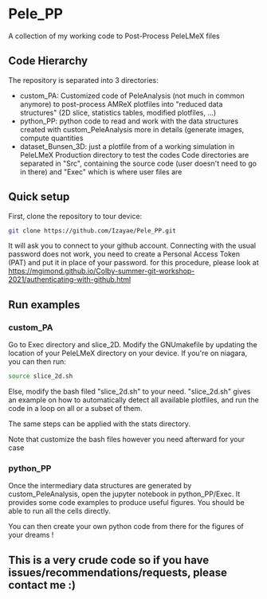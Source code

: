 # Pele_PP
A collection of my working code to Post-Process PeleLMeX files

## Code Hierarchy
The repository is separated into 3 directories:
- custom_PA: Customized code of PeleAnalysis (not much in common anymore) to post-process AMReX plotfiles into "reduced data structures" (2D slice, statistics tables, modified plotfiles, ...)
- python_PP: python code to read and work with the data structures created with custom_PeleAnalysis more in details (generate images, compute quantities
- dataset_Bunsen_3D: just a plotfile from of a working simulation in PeleLMeX Production directory to test the codes
Code directories are separated in "Src", containing the source code (user doesn't need to go in there) and "Exec" which is where user files are

## Quick setup
First, clone the repository to tour device:
```bash
git clone https://github.com/Izayae/Pele_PP.git
```
It will ask you to connect to your github account. Connecting with the usual password does not work, you need to create a Personal Access Token (PAT) and put it in place of your password. for this procedure, please look at https://mgimond.github.io/Colby-summer-git-workshop-2021/authenticating-with-github.html

## Run examples
### custom_PA
Go to Exec directory and slice_2D. Modify the GNUmakefile by updating the location of your PeleLMeX directory on your device.
If you're on niagara, you can then run:
```bash
source slice_2d.sh
```
Else, modify the bash filed "slice_2d.sh" to your need.
"slice_2d.sh" gives an example on how to automatically detect all available plotfiles, and run the code in a loop on all or a subset of them.

The same steps can be applied with the stats directory.

Note that customize the bash files however you need afterward for your case

### python_PP
Once the intermediary data structures are generated by custom_PeleAnalysis, open the jupyter notebook in python_PP/Exec.
It provides some code examples to produce useful figures. You should be able to run all the cells directly.

You can then create your own python code from there for the figures of your dreams !

## This is a very crude code so if you have issues/recommendations/requests, please contact me :)
